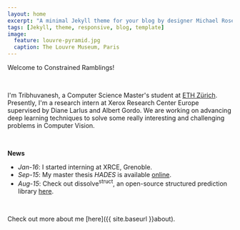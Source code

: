 ```yaml
---
layout: home
excerpt: "A minimal Jekyll theme for your blog by designer Michael Rose."
tags: [Jekyll, theme, responsive, blog, template]
image:
  feature: louvre-pyramid.jpg
  caption: The Louvre Museum, Paris
---
```


Welcome to Constrained Ramblings!

<br />

I'm Tribhuvanesh, a Computer Science Master's student at
[ETH Zürich](http://inf.ethz.ch/).
Presently, I'm a research intern at Xerox Research Center Europe supervised by Diane Larlus and Albert Gordo.
We are working on advancing deep learning techniques to solve some really interesting and challenging problems in Computer Vision.

<br />

**News**   
- *Jan-16*: I started interning at XRCE, Grenoble.   
- *Sep-15*: My master thesis *HADES* is available [online](http://e-collection.library.ethz.ch/view/eth:48405).    
- *Aug-15*: Check out dissolve<sup>struct</sup>, an open-source structured prediction library [here](http://dalab.github.io/dissolve-struct/).


<br />

Check out more about me [here]({{ site.baseurl }}about).
